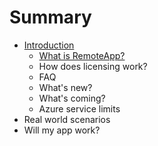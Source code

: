 # Summary

* [Introduction](README.md)
   * [What is RemoteApp?](overview/remoteapp-whatis.md)
   * How does licensing work?
   * FAQ
   * What's new?
   * What's coming?
   * Azure service limits
* Real world scenarios
* Will my app work?

